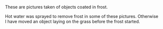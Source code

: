 These are pictures taken of objects coated in frost.

Hot water was sprayed to remove frost in some of these pictures. Otherwise I have moved an object laying on the grass before the frost started.